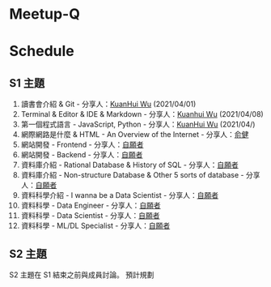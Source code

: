 # Meetup-Q

# Schedule

## S1 主題

1. 讀書會介紹 & Git - 分享人：[KuanHui Wu](https://github.com/kkuanhui) (2021/04/01)
2. Terminal & Editor & IDE & Markdown - 分享人：[Kuanhui Wu](https://github.com/kkuanhui) (2021/04/08)
2. 第一個程式語言 - JavaScript, Python  - 分享人：[KuanHui Wu](https://github.com/kkuanhui) (2021/04/)
3. 網際網路是什麼 & HTML - An Overview of the Internet - 分享人：[俞健]()
5. 網站開發 - Frontend - 分享人：[自願者]()
5. 網站開發 - Backend - 分享人：[自願者]()
8. 資料庫介紹 - Rational Database & History of SQL - 分享人：[自願者]()
7. 資料庫介紹 - Non-structure Database & Other 5 sorts of database - 分享人：[自願者]()
8. 資料科學介紹 - I wanna be a Data Scientist - 分享人：[自願者]()
9. 資料科學 - Data Engineer - 分享人：[自願者]()
0. 資料科學 - Data Scientist - 分享人：[自願者]()
1. 資料科學 - ML/DL Specialist - 分享人：[自願者]()

## S2 主題

S2 主題在 S1 結束之前與成員討論。
預計規劃

